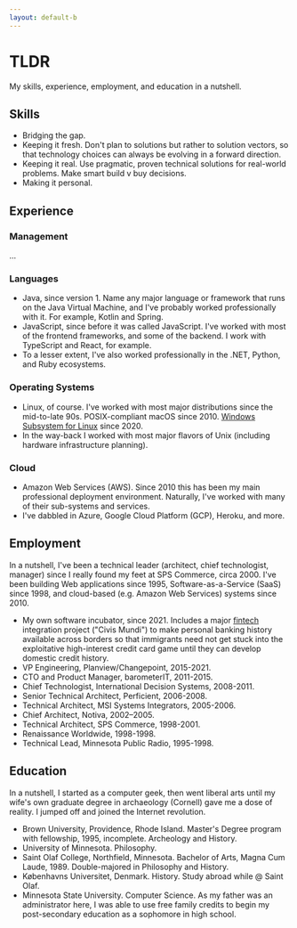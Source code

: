 ```yaml
---
layout: default-b
---
```


# TLDR

My skills, experience, employment, and education in a nutshell.

## Skills

- Bridging the gap.
- Keeping it fresh. Don't plan to solutions but rather to solution vectors, so that technology choices can always be
  evolving in a forward direction.
- Keeping it real. Use pragmatic, proven technical solutions for real-world problems. Make smart build v buy decisions.
- Making it personal.

## Experience

### Management

...

### Languages

- Java, since version 1. Name any major language or framework that runs on the Java Virtual Machine, and I've probably
  worked professionally with it. For example, Kotlin and Spring.
- JavaScript, since before it was called JavaScript. I've worked with most of the frontend frameworks, and some of the
  backend. I work with TypeScript and React, for example.
- To a lesser extent, I've also worked professionally in the .NET, Python, and Ruby ecosystems.

### Operating Systems

- Linux, of course. I've worked with most major distributions since the mid-to-late 90s. POSIX-compliant macOS since
    2010.
  [Windows Subsystem for Linux](https://en.wikipedia.org/wiki/Windows_Subsystem_for_Linux) since 2020.
- In the way-back I worked with most major flavors of Unix (including hardware infrastructure planning).

### Cloud

- Amazon Web Services (AWS). Since 2010 this has been my main professional deployment environment. Naturally, I've
  worked with many of their sub-systems and services.
- I've dabbled in Azure, Google Cloud Platform (GCP), Heroku, and more.

## Employment

In a nutshell, I've been a technical leader (architect, chief technologist, manager) since I really found my feet at SPS
Commerce, circa 2000. I've been building Web applications since 1995, Software-as-a-Service (SaaS) since 1998, and
cloud-based (e.g. Amazon Web Services) systems since 2010.

- My own software incubator, since 2021. Includes a major [fintech](https://en.wikipedia.org/wiki/Financial_technology)
  integration project ("Civis Mundi") to make personal banking history available across borders so that immigrants need
  not get stuck into the exploitative high-interest credit card game until they can develop domestic credit history.
- VP Engineering, Planview/Changepoint, 2015-2021.
- CTO and Product Manager, barometerIT, 2011-2015.
- Chief Technologist, International Decision Systems, 2008-2011.
- Senior Technical Architect, Perficient, 2006-2008.
- Technical Architect, MSI Systems Integrators, 2005-2006.
- Chief Architect, Notiva, 2002–2005.
- Technical Architect, SPS Commerce, 1998-2001.
- Renaissance Worldwide, 1998-1998.
- Technical Lead, Minnesota Public Radio, 1995-1998.

## Education

In a nutshell, I started as a computer geek, then went liberal arts until my wife's own graduate degree in archaeology
(Cornell) gave me a dose of reality. I jumped off and joined the Internet revolution.

- Brown University, Providence, Rhode Island. Master's Degree program with fellowship, 1995, incomplete. Archeology and
  History.
- University of Minnesota. Philosophy.
- Saint Olaf College, Northfield, Minnesota. Bachelor of Arts, Magna Cum Laude, 1989. Double-majored in Philosophy and
  History.
- Københavns Universitet, Denmark. History. Study abroad while @ Saint Olaf.
- Minnesota State University. Computer Science. As my father was an administrator here, I was able to use free family
  credits to begin my post-secondary education as a sophomore in high school.